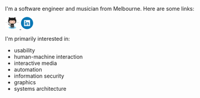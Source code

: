I'm a software engineer and musician from Melbourne. Here are some links:

<p float="left">
  <a href="https://github.com/paced" target="_blank">
    <img src="icons/github.png" height="32px" />
  </a>

  <a href="https://www.linkedin.com/in/tianhao-wang/" target="_blank">
    <img src="icons/linkedin.png" height="32px" />
  </a>
</p>

I'm primarily interested in:

- usability
- human-machine interaction
- interactive media
- automation
- information security
- graphics
- systems architecture
